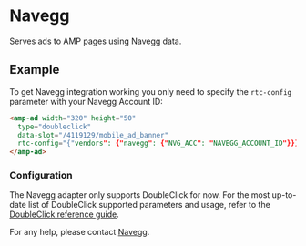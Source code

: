 <!---
Copyright 2017 The AMP HTML Authors. All Rights Reserved.

Licensed under the Apache License, Version 2.0 (the "License");
you may not use this file except in compliance with the License.
You may obtain a copy of the License at

      http://www.apache.org/licenses/LICENSE-2.0

Unless required by applicable law or agreed to in writing, software
distributed under the License is distributed on an "AS-IS" BASIS,
WITHOUT WARRANTIES OR CONDITIONS OF ANY KIND, either express or implied.
See the License for the specific language governing permissions and
limitations under the License.
-->

# Navegg

Serves ads to AMP pages using Navegg data.

## Example

To get Navegg integration working you only need to specify the `rtc-config`
parameter with your Navegg Account ID:

```html
<amp-ad width="320" height="50"
  type="doubleclick"
  data-slot="/4119129/mobile_ad_banner"
  rtc-config="{"vendors": {"navegg": {"NVG_ACC": "NAVEGG_ACCOUNT_ID"}}}">
</amp-ad>
```

### Configuration

The Navegg adapter only supports DoubleClick for now. For the most up-to-date
list of DoubleClick supported parameters and usage, refer to the
[DoubleClick reference guide](https://github.com/ampproject/amphtml/blob/master/ads/google/doubleclick.md).

For any help, please contact
[Navegg](https://www.navegg.com/en/institutional/#contact).
